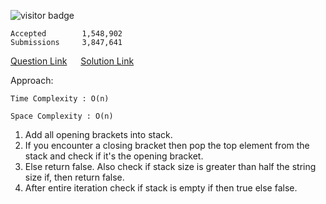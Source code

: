 ![visitor badge](https://visitor-badge.glitch.me/badge?page_id=yvrakesh.Leetcode-0020)

    Accepted        1,548,902
    Submissions     3,847,641

[Question Link](https://leetcode.com/problems/valid-parentheses/)   &emsp; [Solution Link](https://github.com/yvrakesh/Leetcode/blob/main/code/0020-Valid-Parentheses/sol.cpp)

Approach: 

    Time Complexity : O(n)

    Space Complexity : O(n)

1. Add all opening brackets into stack.
2. If you encounter a closing bracket then pop the top element from the stack and check if it's the opening bracket.
3. Else return false. Also check if stack size is greater than half the string size if, then return false.
4. After entire iteration check if stack is empty if then true else false.
